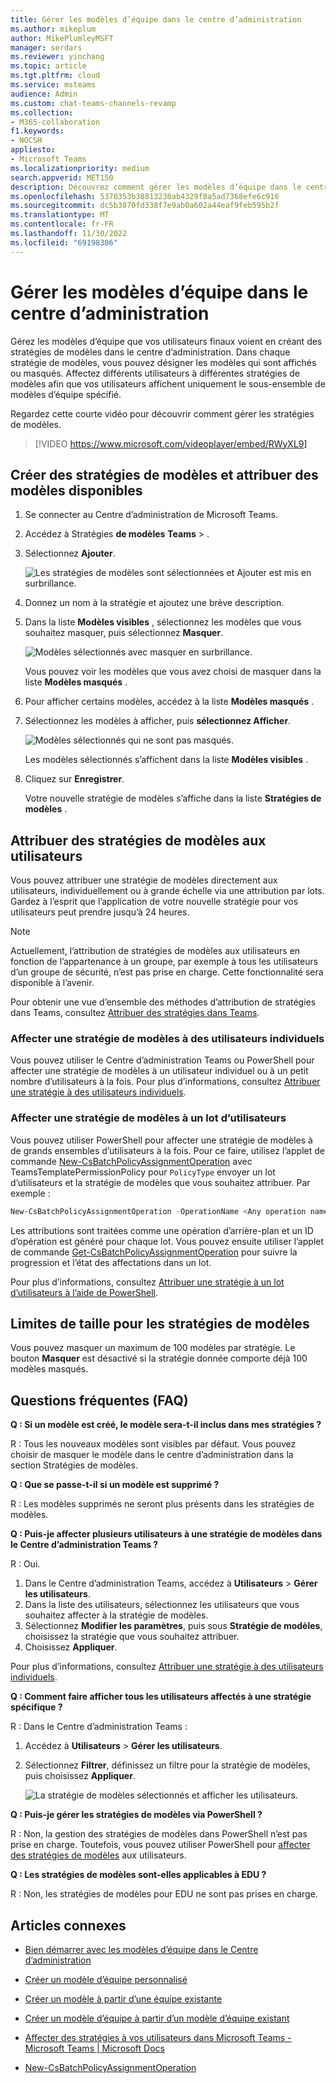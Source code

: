 ```yaml
---
title: Gérer les modèles d’équipe dans le centre d’administration
ms.author: mikeplum
author: MikePlumleyMSFT
manager: serdars
ms.reviewer: yinchang
ms.topic: article
ms.tgt.pltfrm: cloud
ms.service: msteams
audience: Admin
ms.custom: chat-teams-channels-revamp
ms.collection:
- M365-collaboration
f1.keywords:
- NOCSH
appliesto:
- Microsoft Teams
ms.localizationpriority: medium
search.appverid: MET150
description: Découvrez comment gérer les modèles d’équipe dans le centre d’administration
ms.openlocfilehash: 5370353b38813230ab4329f8a5ad7368efe6c916
ms.sourcegitcommit: dc5b3870fd338f7e9ab0a602a44eaf9feb595b2f
ms.translationtype: MT
ms.contentlocale: fr-FR
ms.lasthandoff: 11/30/2022
ms.locfileid: "69198306"
---
```

# <a name="manage-team-templates-in-the-admin-center"></a>Gérer les modèles d’équipe dans le centre d’administration

Gérez les modèles d’équipe que vos utilisateurs finaux voient en créant des stratégies de modèles dans le centre d’administration. Dans chaque stratégie de modèles, vous pouvez désigner les modèles qui sont affichés ou masqués.
Affectez différents utilisateurs à différentes stratégies de modèles afin que vos utilisateurs affichent uniquement le sous-ensemble de modèles d’équipe spécifié.

Regardez cette courte vidéo pour découvrir comment gérer les stratégies de modèles.

> [!VIDEO https://www.microsoft.com/videoplayer/embed/RWyXL9]

## <a name="create-templates-policies-and-assign-available-templates"></a>Créer des stratégies de modèles et attribuer des modèles disponibles

1. Se connecter au Centre d’administration de Microsoft Teams.

2. Accédez à Stratégies **de modèles** **Teams** > .

3. Sélectionnez **Ajouter**.

    ![Les stratégies de modèles sont sélectionnées et Ajouter est mis en surbrillance.](media/template-policies-1.png)

1. Donnez un nom à la stratégie et ajoutez une brève description.

2. Dans la liste **Modèles visibles** , sélectionnez les modèles que vous souhaitez masquer, puis sélectionnez **Masquer**.

    ![Modèles sélectionnés avec masquer en surbrillance.](media/template-policies-2.png)

    Vous pouvez voir les modèles que vous avez choisi de masquer dans la liste **Modèles masqués** .

1. Pour afficher certains modèles, accédez à la liste **Modèles masqués** .

2. Sélectionnez les modèles à afficher, puis **sélectionnez Afficher**.

   ![Modèles sélectionnés qui ne sont pas masqués.](media/template-policies-3.png)

   Les modèles sélectionnés s’affichent dans la liste **Modèles visibles** .
3. Cliquez sur **Enregistrer**.

   Votre nouvelle stratégie de modèles s’affiche dans la liste **Stratégies de modèles** .

## <a name="assign-templates-policies-to-users"></a>Attribuer des stratégies de modèles aux utilisateurs

Vous pouvez attribuer une stratégie de modèles directement aux utilisateurs, individuellement ou à grande échelle via une attribution par lots. Gardez à l’esprit que l’application de votre nouvelle stratégie pour vos utilisateurs peut prendre jusqu’à 24 heures.

> [!Note]
> Actuellement, l’attribution de stratégies de modèles aux utilisateurs en fonction de l’appartenance à un groupe, par exemple à tous les utilisateurs d’un groupe de sécurité, n’est pas prise en charge. Cette fonctionnalité sera disponible à l’avenir.

Pour obtenir une vue d’ensemble des méthodes d’attribution de stratégies dans Teams, consultez [Attribuer des stratégies dans Teams](policy-assignment-overview.md).

### <a name="assign-a-templates-policy-to-individual-users"></a>Affecter une stratégie de modèles à des utilisateurs individuels

Vous pouvez utiliser le Centre d’administration Teams ou PowerShell pour affecter une stratégie de modèles à un utilisateur individuel ou à un petit nombre d’utilisateurs à la fois. Pour plus d’informations, consultez [Attribuer une stratégie à des utilisateurs individuels](assign-policies-users-and-groups.md#assign-a-policy-to-individual-users).

### <a name="assign-a-templates-policy-to-a-batch-of-users"></a>Affecter une stratégie de modèles à un lot d’utilisateurs

Vous pouvez utiliser PowerShell pour affecter une stratégie de modèles à de grands ensembles d’utilisateurs à la fois. Pour ce faire, utilisez l’applet de commande [New-CsBatchPolicyAssignmentOperation](/powershell/module/teams/new-csbatchpolicyassignmentoperation) avec TeamsTemplatePermissionPolicy pour ```PolicyType``` envoyer un lot d’utilisateurs et la stratégie de modèles que vous souhaitez attribuer. Par exemple :

```powershell
New-CsBatchPolicyAssignmentOperation -OperationName <Any operation name> -PolicyType TeamsTemplatePermissionPolicy -PolicyName <policy name> -Identity <users identity | list of user identities>
```

Les attributions sont traitées comme une opération d’arrière-plan et un ID d’opération est généré pour chaque lot. Vous pouvez ensuite utiliser l’applet de commande [Get-CsBatchPolicyAssignmentOperation](/powershell/module/teams/get-csbatchpolicyassignmentoperation) pour suivre la progression et l’état des affectations dans un lot.

Pour plus d’informations, consultez [Attribuer une stratégie à un lot d’utilisateurs à l’aide de PowerShell](assign-policies-users-and-groups.md#use-powershell-method).

## <a name="size-limits-for-templates-policies"></a>Limites de taille pour les stratégies de modèles

Vous pouvez masquer un maximum de 100 modèles par stratégie. Le bouton **Masquer** est désactivé si la stratégie donnée comporte déjà 100 modèles masqués.

## <a name="frequently-asked-questions"></a>Questions fréquentes (FAQ)

**Q : Si un modèle est créé, le modèle sera-t-il inclus dans mes stratégies ?**

R : Tous les nouveaux modèles sont visibles par défaut. Vous pouvez choisir de masquer le modèle dans le centre d’administration dans la section Stratégies de modèles.

**Q : Que se passe-t-il si un modèle est supprimé ?**

R : Les modèles supprimés ne seront plus présents dans les stratégies de modèles.

**Q : Puis-je affecter plusieurs utilisateurs à une stratégie de modèles dans le Centre d’administration Teams ?**

R : Oui.

1. Dans le Centre d’administration Teams, accédez à **Utilisateurs** > **Gérer les utilisateurs**.
1. Dans la liste des utilisateurs, sélectionnez les utilisateurs que vous souhaitez affecter à la stratégie de modèles.
1. Sélectionnez **Modifier les paramètres**, puis sous **Stratégie de modèles**, choisissez la stratégie que vous souhaitez attribuer.
1. Choisissez **Appliquer**.

Pour plus d’informations, consultez [Attribuer une stratégie à des utilisateurs individuels](assign-policies-users-and-groups.md#assign-a-policy-to-individual-users).

**Q : Comment faire afficher tous les utilisateurs affectés à une stratégie spécifique ?**

R : Dans le Centre d’administration Teams :

1. Accédez à **Utilisateurs** > **Gérer les utilisateurs**.
2. Sélectionnez **Filtrer**, définissez un filtre pour la stratégie de modèles, puis choisissez **Appliquer**.

    ![La stratégie de modèles sélectionnés et afficher les utilisateurs.](media/template-policies-5.png)

**Q : Puis-je gérer les stratégies de modèles via PowerShell ?**

R : Non, la gestion des stratégies de modèles dans PowerShell n’est pas prise en charge. Toutefois, vous pouvez utiliser PowerShell pour [affecter des stratégies de modèles](#assign-templates-policies-to-users) aux utilisateurs.

**Q : Les stratégies de modèles sont-elles applicables à EDU ?**

R : Non, les stratégies de modèles pour EDU ne sont pas prises en charge.

## <a name="related-articles"></a>Articles connexes

- [Bien démarrer avec les modèles d’équipe dans le Centre d’administration](./get-started-with-teams-templates-in-the-admin-console.md)

- [Créer un modèle d’équipe personnalisé](./create-a-team-template.md)

- [Créer un modèle à partir d’une équipe existante](./create-template-from-existing-team.md)

- [Créer un modèle d’équipe à partir d’un modèle d’équipe existant](./create-template-from-existing-template.md)

- [Affecter des stratégies à vos utilisateurs dans Microsoft Teams - Microsoft Teams \| Microsoft Docs](./policy-assignment-overview.md)

- [New-CsBatchPolicyAssignmentOperation](/powershell/module/teams/new-csbatchpolicyassignmentoperation)
